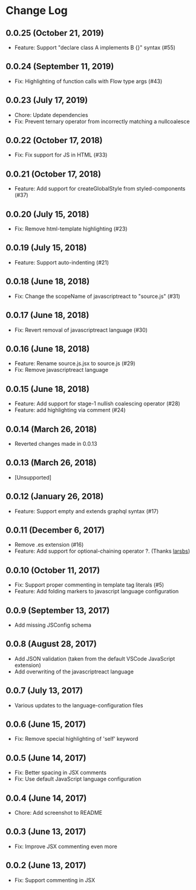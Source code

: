 # Change Log

## 0.0.25 (October 21, 2019)

- Feature: Support "declare class A implements B {}" syntax (#55)

## 0.0.24 (September 11, 2019)

- Fix: Highlighting of function calls with Flow type args (#43)

## 0.0.23 (July 17, 2019)

- Chore: Update dependencies
- Fix: Prevent ternary operator from incorrectly matching a nullcoalesce

## 0.0.22 (October 17, 2018)

- Fix: Fix support for JS in HTML (#33)

## 0.0.21 (October 17, 2018)

- Feature: Add support for createGlobalStyle from styled-components (#37)

## 0.0.20 (July 15, 2018)

- Fix: Remove html-template highlighting (#23)

## 0.0.19 (July 15, 2018)

- Feature: Support auto-indenting (#21)

## 0.0.18 (June 18, 2018)

- Fix: Change the scopeName of javascriptreact to "source.js" (#31)

## 0.0.17 (June 18, 2018)

- Fix: Revert removal of javascriptreact language (#30)

## 0.0.16 (June 18, 2018)

- Feature: Rename source.js.jsx to source.js (#29)
- Fix: Remove javascriptreact language

## 0.0.15 (June 18, 2018)

- Feature: Add support for stage-1 nullish coalescing operator (#28)
- Feature: add highlighting via comment (#24)

## 0.0.14 (March 26, 2018)

- Reverted changes made in 0.0.13

## 0.0.13 (March 26, 2018)

- [Unsupported]

## 0.0.12 (January 26, 2018)

- Feature: Support empty and extends graphql syntax (#17)

## 0.0.11 (December 6, 2017)

- Remove .es extension (#16)
- Feature: Add support for optional-chaining operator ?. (Thanks [larsbs](https://github.com/larsbs))

## 0.0.10 (October 11, 2017)

- Fix: Support proper commenting in template tag literals (#5)
- Feature: Add folding markers to javascript language configuration

## 0.0.9 (September 13, 2017)

- Add missing JSConfig schema

## 0.0.8 (August 28, 2017)

- Add JSON validation (taken from the default VSCode JavaScript extension)
- Add overwriting of the javascriptreact language

## 0.0.7 (July 13, 2017)

- Various updates to the language-configuration files

## 0.0.6 (June 15, 2017)

- Fix: Remove special highlighting of 'self' keyword

## 0.0.5 (June 14, 2017)

- Fix: Better spacing in JSX comments
- Fix: Use default JavaScript language configuration

## 0.0.4 (June 14, 2017)

- Chore: Add screenshot to README

## 0.0.3 (June 13, 2017)

- Fix: Improve JSX commenting even more

## 0.0.2 (June 13, 2017)

- Fix: Support commenting in JSX
